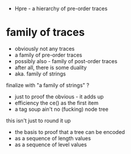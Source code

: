 
- Hpre - a hierarchy of pre-order traces

# family of traces
- obviously not any traces
- a family of pre-order traces
- possibly also - family of post-order traces
- after all, there is some duality
- aka. family of strings

finalize with "a family of strings" ?
- just to proof the obvious - it adds up
- efficiency the ce() as the first item
- a tag soup ain't no (fucking) node tree

this isn't just to round it up
- the basis to proof that a tree can be encoded
- as a sequence of length values
- as a sequence of level values
